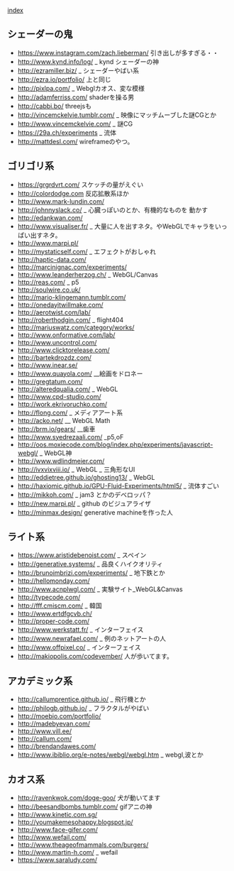 
[index](https://github.com/kitasenjudesign/bookmarks/blob/master/README.md)

## シェーダーの鬼
* https://www.instagram.com/zach.lieberman/ 引き出しが多すぎる・・
* http://www.kynd.info/log/ _ kynd シェーダーの神
* http://ezramiller.biz/ _ シェーダーやばい系
* http://ezra.io/portfolio/ 上と同じ
* http://pixlpa.com/ _ Webglカオス、変な模様
* http://adamferriss.com/ shaderを操る男
* http://cabbi.bo/ threejsも
* http://vincemckelvie.tumblr.com/ _ 映像にマッチムーブした謎CGとか
* http://www.vincemckelvie.com/ _ 謎CG 
* https://29a.ch/experiments _ 流体
* http://mattdesl.com/ wireframeのやつ。

## ゴリゴリ系
* https://grgrdvrt.com/ スケッチの量がえぐい
* http://colordodge.com 反応拡散系ほか
* http://www.mark-lundin.com/
* http://johnnyslack.co/ _ 心臓っぽいのとか、有機的なものを 動かす
* http://edankwan.com/
* http://www.visualiser.fr/ _ 大量に人を出すネタ。やWebGLでキャラをいっぱい出すネタ。
* http://www.marpi.pl/
* http://mystaticself.com/ _ エフェクトがおしゃれ
* http://haptic-data.com/
* http://marcinignac.com/experiments/
* http://www.leanderherzog.ch/ _ WebGL/Canvas
* http://reas.com/ _ p5
* http://soulwire.co.uk/
* http://mario-klingemann.tumblr.com/
* http://onedayitwillmake.com/
* http://aerotwist.com/lab/
* http://roberthodgin.com/ _ flight404
* http://mariuswatz.com/category/works/
* http://www.onformative.com/lab/
* http://www.uncontrol.com/
* http://www.clicktorelease.com/
* http://bartekdrozdz.com/
* http://www.inear.se/
* http://www.quayola.com/ __絵画をドロネー
* http://gregtatum.com/
* http://alteredqualia.com/ _ WebGL
* http://www.cpd-studio.com/
* http://work.ekrivoruchko.com/
* http://flong.com/ _ メディアアート系
* http://acko.net/ __ WebGL Math
* http://brm.io/gears/ __歯車
* http://www.syedrezaali.com/ _p5,oF
* http://oos.moxiecode.com/blog/index.php/experiments/javascript-webgl/ _ WebGL神
* http://www.wdlindmeier.com/
* http://ivxvixviii.io/ _ WebGL _ 三角形なUI
* http://eddietree.github.io/ghosting13/ _ WebGL
* http://haxiomic.github.io/GPU-Fluid-Experiments/html5/ _ 流体すごい
* http://mikkoh.com/ _ jam3 とかのデベロッパ？
* http://new.marpi.pl/ _ github のビジュアライザ
* http://minmax.design/ generative machineを作った人

## ライト系
* https://www.aristidebenoist.com/ _ スペイン
* http://generative.systems/ _ 品良くハイクオリティ
* http://brunoimbrizi.com/experiments/ _ 地下鉄とか
* http://hellomonday.com/
* http://www.acnplwgl.com/ _ 実験サイト_WebGL&Canvas
* http://typecode.com/
* http://fff.cmiscm.com/ _ 韓国
* http://www.ertdfgcvb.ch/
* http://proper-code.com/
* http://www.werkstatt.fr/ _ インターフェイス
* http://www.newrafael.com/ _ 例のネットアートの人
* http://www.offpixel.co/  _ インターフェイス
* http://makiopolis.com/codevember/ 人が歩いてます。

## アカデミック系
* http://callumprentice.github.io/ _ 飛行機とか
* http://philogb.github.io/ _ フラクタルがやばい
* http://moebio.com/portfolio/
* http://madebyevan.com/
* http://www.vill.ee/
* http://callum.com/
* http://brendandawes.com/
* http://www.ibiblio.org/e-notes/webgl/webgl.htm _ webgl,波とか

## カオス系
* http://ravenkwok.com/doge-goo/ 犬が動いてます  
* http://beesandbombs.tumblr.com/ gifアニの神
* http://www.kinetic.com.sg/
* http://youmakemesohappy.blogspot.jp/
* http://www.face-gifer.com/
* http://www.wefail.com/
* http://www.theageofmammals.com/burgers/
* http://www.martin-h.com/ _ wefail
* https://www.saraludy.com/

